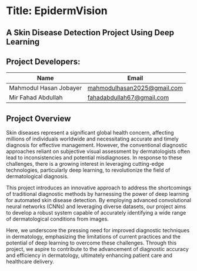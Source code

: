 # Title: EpidermVision
## A Skin Disease Detection Project Using Deep Learning
 
## Project Developers:

| Name | Email |
| --- | --- |
| Mahmodul Hasan Jobayer  | mahmodulhasan2025@gmail.com |
| Mir Fahad Abdullah | fahadabdullah67@gmail.com |

## Project Overview
Skin diseases represent a significant global health concern, affecting millions of 
individuals worldwide and necessitating accurate and timely diagnosis for effective 
management. However, the conventional diagnostic approaches reliant on subjective 
visual assessment by dermatologists often lead to inconsistencies and potential 
misdiagnoses. In response to these challenges, there is a growing interest in leveraging 
cutting-edge technologies, particularly deep learning, to revolutionize the field of 
dermatological diagnosis.

This project introduces an innovative approach to address the shortcomings of 
traditional diagnostic methods by harnessing the power of deep learning for automated 
skin disease detection. By employing advanced convolutional neural networks (CNNs) 
and leveraging diverse datasets, our project aims to develop a robust system capable of 
accurately identifying a wide range of dermatological conditions from images.

Here, we underscore the pressing need for improved diagnostic techniques in 
dermatology, emphasizing the limitations of current practices and the potential of deep 
learning to overcome these challenges. Through this project, we aspire to contribute to 
the advancement of diagnostic accuracy and efficiency in dermatology, ultimately 
enhancing patient care and healthcare delivery.
